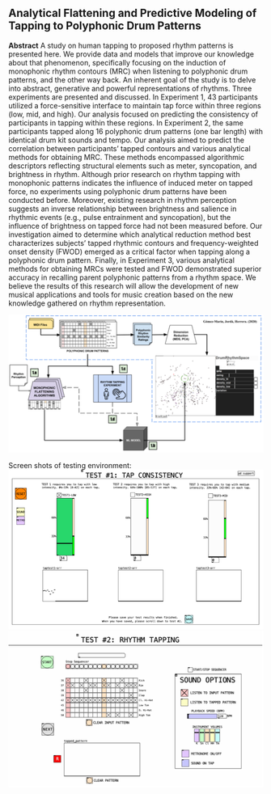 ## Analytical Flattening and Predictive Modeling of Tapping to Polyphonic Drum Patterns

**Abstract**
A study on human tapping to proposed rhythm patterns is presented here. We provide data and models that improve our knowledge about that phenomenon, specifically focusing on the induction of monophonic rhythm contours (MRC) when listening to polyphonic drum patterns, and the other way back. An inherent goal of the study is to delve into abstract, generative and powerful representations of rhythms. Three experiments are presented and discussed. In Experiment 1, 43 participants utilized a force-sensitive interface to maintain tap force within three regions (low, mid, and high). Our analysis focused on predicting the consistency of participants in tapping within these regions. In Experiment 2, the same participants tapped along 16 polyphonic drum patterns (one bar length) with identical drum kit sounds and tempo. Our analysis aimed to predict the correlation between participants’ tapped contours and various analytical methods for obtaining MRC. These methods encompassed algorithmic descriptors reflecting structural elements such as meter, syncopation, and brightness in rhythm. Although prior research on rhythm tapping with monophonic patterns indicates the influence of induced meter on tapped force, no experiments using polyphonic drum patterns have been conducted before. Moreover, existing research in rhythm perception suggests an inverse relationship between brightness and salience in rhythmic events (e.g., pulse entrainment and syncopation), but the influence of brightness on tapped force had not been measured before. Our investigation aimed to determine which analytical reduction method best characterizes subjects’ tapped rhythmic contours and frequency-weighted onset density (FWOD) emerged as a critical factor when tapping along a polyphonic drum pattern. Finally, in Experiment 3, various analytical methods for obtaining MRCs were tested and FWOD demonstrated superior accuracy in recalling parent polyphonic patterns from a rhythm space. We believe the results of this research will allow the development of new musical applications and tools for music creation based on the new knowledge gathered on rhythm representation.

![Conceptual Roadmap](https://github.com/peter-clark/investigating-human-tapping-behavior-polyphonic-rhythms/blob/main/data/roadmap.png)

Screen shots of testing environment:
![Test 1: Tap Consistency](https://github.com/peter-clark/tap-to-drums/blob/main/formatting/test_tap-consistency.png)
![Test 2: Tap Rhythm](https://github.com/peter-clark/tap-to-drums/blob/main/formatting/test_tap-rhythm.png)